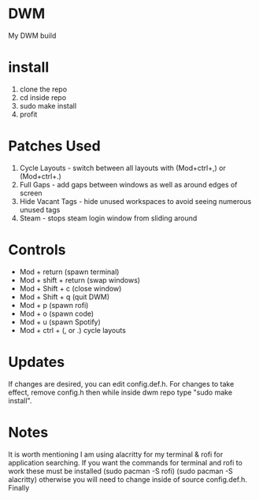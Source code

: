 # DWM

My DWM build

# install 

1. clone the repo
2. cd inside repo
3. sudo make install
4. profit 

# Patches Used

1. Cycle Layouts - switch between all layouts with (Mod+ctrl+,) or (Mod+ctrl+.)
2. Full Gaps - add gaps between windows as well as around edges of screen
3. Hide Vacant Tags - hide unused workspaces to avoid seeing numerous unused tags
4. Steam - stops steam login window from sliding around

# Controls

- Mod + return (spawn terminal)
- Mod + shift + return (swap windows)
- Mod + Shift + c (close window)
- Mod + Shift + q (quit DWM)
- Mod + p (spawn rofi)
- Mod + o (spawn code)
- Mod + u (spawn Spotify)
- Mod + ctrl + (, or .) cycle layouts

# Updates 

If changes are desired, you can edit config.def.h. For changes to take effect, remove config.h then while inside dwm repo type "sudo make install".

# Notes

It is worth mentioning I am using alacritty for my terminal & rofi for application searching.
If you want the commands for terminal and rofi to work these must be installed (sudo pacman -S rofi) (sudo pacman -S alacritty)
otherwise you will need to change inside of source config.def.h. Finally
